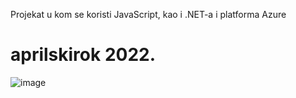 Projekat u kom se koristi JavaScript, kao i .NET-a i platforma Azure
# aprilskirok 2022.
![image](https://user-images.githubusercontent.com/96747833/164299868-254a0c17-dc19-41e7-aff4-e6214385f7d0.png)
